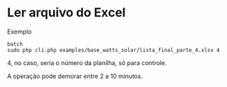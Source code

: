 # Ler arquivo do Excel


Exemplo


```
batch
sudo php cli.php examples/base_watts_solar/lista_final_parte_4.xlsx 4
```

4, no caso, seria o número da planilha, só para controle.

A operação pode demorar entre 2 a 10 minutos.